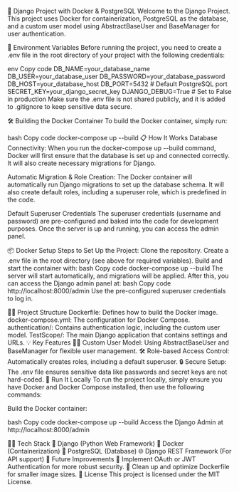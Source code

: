 🚀 Django Project with Docker & PostgreSQL
Welcome to the Django Project. This project uses Docker for containerization, PostgreSQL as the database, and a custom user model using AbstractBaseUser and BaseManager for user authentication.

📝 Environment Variables
Before running the project, you need to create a .env file in the root directory of your project with the following credentials:

env
Copy code
DB_NAME=your_database_name
DB_USER=your_database_user
DB_PASSWORD=your_database_password
DB_HOST=your_database_host
DB_PORT=5432  # Default PostgreSQL port
SECRET_KEY=your_django_secret_key
DJANGO_DEBUG=True  # Set to False in production
Make sure the .env file is not shared publicly, and it is added to .gitignore to keep sensitive data secure.

🛠️ Building the Docker Container
To build the Docker container, simply run:

bash
Copy code
docker-compose up --build
📋 How It Works
Database Connectivity:
When you run the docker-compose up --build command, Docker will first ensure that the database is set up and connected correctly. It will also create necessary migrations for Django.

Automatic Migration & Role Creation:
The Docker container will automatically run Django migrations to set up the database schema. It will also create default roles, including a superuser role, which is predefined in the code.

Default Superuser Credentials
The superuser credentials (username and password) are pre-configured and baked into the code for development purposes. Once the server is up and running, you can access the admin panel.

📦 Docker Setup
Steps to Set Up the Project:
Clone the repository.
Create a .env file in the root directory (see above for required variables).
Build and start the container with:
bash
Copy code
docker-compose up --build
The server will start automatically, and migrations will be applied. After this, you can access the Django admin panel at:
bash
Copy code
http://localhost:8000/admin
Use the pre-configured superuser credentials to log in.

🧑‍💻 Project Structure
Dockerfile: Defines how to build the Docker image.
docker-compose.yml: The configuration for Docker Compose.
authentication/: Contains authentication logic, including the custom user model.
TestScope/: The main Django application that contains settings and URLs.
💡 Key Features
🦸‍♂️ Custom User Model: Using AbstractBaseUser and BaseManager for flexible user management.
🛠️ Role-based Access Control: Automatically creates roles, including a default superuser.
🔒 Secure Setup: The .env file ensures sensitive data like passwords and secret keys are not hard-coded.
🚀 Run It Locally
To run the project locally, simply ensure you have Docker and Docker Compose installed, then use the following commands:

Build the Docker container:

bash
Copy code
docker-compose up --build
Access the Django Admin at http://localhost:8000/admin

🧑‍💻 Tech Stack
🐍 Django (Python Web Framework)
🐳 Docker (Containerization)
🐘 PostgreSQL (Database)
🌐 Django REST Framework (For API support)
📅 Future Improvements
🔐 Implement OAuth or JWT Authentication for more robust security.
🧹 Clean up and optimize Dockerfile for smaller image sizes.
🔄 License
This project is licensed under the MIT License.


